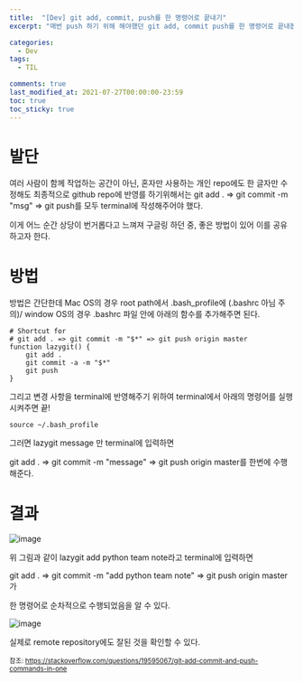 ```yaml
---
title:  "[Dev] git add, commit, push를 한 명령어로 끝내기"
excerpt: "매번 push 하기 위해 해야했던 git add, commit push를 한 명령어로 끝내봅시다!"

categories:
  - Dev
tags:
  - TIL

comments: true
last_modified_at: 2021-07-27T00:00:00-23:59
toc: true
toc_sticky: true
---
```


# 발단

여러 사람이 함께 작업하는 공간이 아닌, 혼자만 사용하는 개인 repo에도 한 글자만 수정해도 최종적으로 github repo에 반영를 하기위해서는 git add . => git commit -m "msg" => git push를 모두 terminal에 작성해주어야 했다. 

이게 어느 순간 상당이 번거롭다고 느껴져 구글링 하던 중, 좋은 방법이 있어 이를 공유하고자 한다.



# 방법

방법은 간단한데 Mac OS의 경우 root path에서 .bash_profile에 (.bashrc 아님 주의)/ window OS의 경우 .bashrc 파일 안에 아래의 함수를 추가해주면 된다.

```shell
# Shortcut for
# git add . => git commit -m "$*" => git push origin master
function lazygit() {
    git add .
    git commit -a -m "$*"
    git push
}
```

그리고 변경 사항을 terminal에 반영해주기 위하여 terminal에서 아래의 명령어를 실행 시켜주면 끝!

```shell
source ~/.bash_profile
```

그러면 lazygit message 만 terminal에 입력하면 

git add . => git commit -m "message" => git push origin master를 한번에 수행해준다.



# 결과

![image](https://user-images.githubusercontent.com/60743304/118743400-44da7880-b88d-11eb-91fd-744c201e9ed5.png)

위 그림과 같이 lazygit add python team note라고 terminal에 입력하면 

git add . => git commit -m "add python team note" => git push origin master가

한 명령어로 순차적으로 수행되었음을 알 수 있다.



![image](https://user-images.githubusercontent.com/60743304/118743703-d0eca000-b88d-11eb-898b-626a0d21f30d.png)

실제로 remote repository에도 잘된 것을 확인할 수 있다.



<small>참조: https://stackoverflow.com/questions/19595067/git-add-commit-and-push-commands-in-one</small>